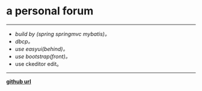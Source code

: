 # a personal forum
> 
***
* *build by (spring springmvc mybatis)。*
* *dbcp。*
* *use easyui(behind)。*
* *use bootstrap(front)。*
* use ckeditor edit。

***
**[github url](http://crossoverJie.github.io/company_open)**
